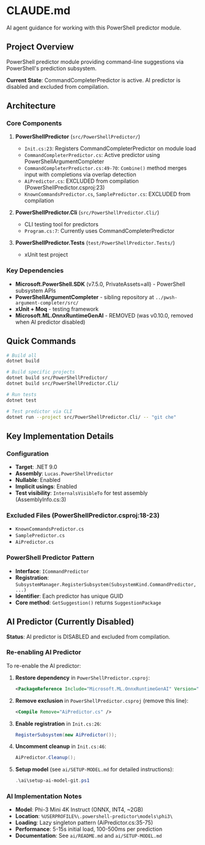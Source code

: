 # CLAUDE.md

AI agent guidance for working with this PowerShell predictor module.

## Project Overview

PowerShell predictor module providing command-line suggestions via PowerShell's prediction subsystem.

**Current State**: CommandCompleterPredictor is active. AI predictor is disabled and excluded from compilation.

## Architecture

### Core Components

1. **PowerShellPredictor** (`src/PowerShellPredictor/`)
   - `Init.cs:23`: Registers CommandCompleterPredictor on module load
   - `CommandCompleterPredictor.cs`: Active predictor using PowerShellArgumentCompleter
   - `CommandCompleterPredictor.cs:49-70`: `Combine()` method merges input with completions via overlap detection
   - `AiPredictor.cs`: EXCLUDED from compilation (PowerShellPredictor.csproj:23)
   - `KnownCommandsPredictor.cs`, `SamplePredictor.cs`: EXCLUDED from compilation

2. **PowerShellPredictor.Cli** (`src/PowerShellPredictor.Cli/`)
   - CLI testing tool for predictors
   - `Program.cs:7`: Currently uses CommandCompleterPredictor

3. **PowerShellPredictor.Tests** (`test/PowerShellPredictor.Tests/`)
   - xUnit test project

### Key Dependencies

- **Microsoft.PowerShell.SDK** (v7.5.0, PrivateAssets=all) - PowerShell subsystem APIs
- **PowerShellArgumentCompleter** - sibling repository at `../pwsh-argument-completer/src/`
- **xUnit + Moq** - testing framework
- **Microsoft.ML.OnnxRuntimeGenAI** - REMOVED (was v0.10.0, removed when AI predictor disabled)

## Quick Commands

```bash
# Build all
dotnet build

# Build specific projects
dotnet build src/PowerShellPredictor/
dotnet build src/PowerShellPredictor.Cli/

# Run tests
dotnet test

# Test predictor via CLI
dotnet run --project src/PowerShellPredictor.Cli/ -- "git che"
```

## Key Implementation Details

### Configuration
- **Target**: .NET 9.0
- **Assembly**: `Lucas.PowerShellPredictor`
- **Nullable**: Enabled
- **Implicit usings**: Enabled
- **Test visibility**: `InternalsVisibleTo` for test assembly (AssemblyInfo.cs:3)

### Excluded Files (PowerShellPredictor.csproj:18-23)
- `KnownCommandsPredictor.cs`
- `SamplePredictor.cs`
- `AiPredictor.cs`

### PowerShell Predictor Pattern
- **Interface**: `ICommandPredictor`
- **Registration**: `SubsystemManager.RegisterSubsystem(SubsystemKind.CommandPredictor, ...)`
- **Identifier**: Each predictor has unique GUID
- **Core method**: `GetSuggestion()` returns `SuggestionPackage`

## AI Predictor (Currently Disabled)

**Status**: AI predictor is DISABLED and excluded from compilation.

### Re-enabling AI Predictor

To re-enable the AI predictor:

1. **Restore dependency** in `PowerShellPredictor.csproj`:
   ```xml
   <PackageReference Include="Microsoft.ML.OnnxRuntimeGenAI" Version="0.10.0" />
   ```

2. **Remove exclusion** in `PowerShellPredictor.csproj` (remove this line):
   ```xml
   <Compile Remove="AiPredictor.cs" />
   ```

3. **Enable registration** in `Init.cs:26`:
   ```csharp
   RegisterSubsystem(new AiPredictor());
   ```

4. **Uncomment cleanup** in `Init.cs:46`:
   ```csharp
   AiPredictor.Cleanup();
   ```

5. **Setup model** (see `ai/SETUP-MODEL.md` for detailed instructions):
   ```powershell
   .\ai\setup-ai-model-git.ps1
   ```

### AI Implementation Notes

- **Model**: Phi-3 Mini 4K Instruct (ONNX, INT4, ~2GB)
- **Location**: `%USERPROFILE%\.powershell-predictor\models\phi3\`
- **Loading**: Lazy singleton pattern (AiPredictor.cs:35-75)
- **Performance**: 5-15s initial load, 100-500ms per prediction
- **Documentation**: See `ai/README.md` and `ai/SETUP-MODEL.md`
